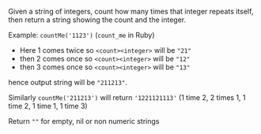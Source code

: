 Given a string of integers, count how many times that integer repeats itself, then return a string showing the count and the integer.


Example: `countMe('1123')` (`count_me` in Ruby)

- Here 1 comes twice so `<count><integer>` will be `"21"`
- then 2 comes once so `<count><integer>` will be `"12"`
- then 3 comes once so `<count><integer>` will be `"13"`

hence output string will be `"211213"`.


Similarly `countMe('211213')` will return `'1221121113'`
(1 time 2, 2 times 1, 1 time 2, 1 time 1, 1 time 3)


Return `""` for empty, nil or non numeric strings